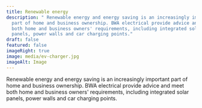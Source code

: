 ```yaml
---
title: Renewable energy
description: " Renewable energy and energy saving is an increasingly important
  part of home and business ownership. BWA electrical provide advice and meet
  both home and business owners' requirements, including integrated solar
  panels, power walls and car charging points."
draft: false
featured: false
imageRight: true
image: media/ev-charger.jpg
imageAlt: Image
---
```

Renewable energy and energy saving is an increasingly important part of home and business ownership. BWA electrical provide advice and meet both home and business owners' requirements, including integrated solar panels, power walls and car charging points.
